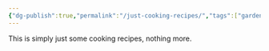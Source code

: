 ```yaml
---
{"dg-publish":true,"permalink":"/just-cooking-recipes/","tags":["gardenEntry"],"created":"2025-01-06T08:55:34.537-05:00","updated":"2025-01-11T09:53:54.878-05:00"}
---
```


This is simply just some cooking recipes, nothing more. 
